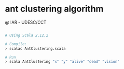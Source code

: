 # ant clustering algorithm
@ IAR - UDESC/CCT

``` bash

# Using Scala 2.12.2

# Compile:
> scalac AntClustering.scala

# Run
> scala AntClustering "x" "y" "alive" "dead" "vision"

```
